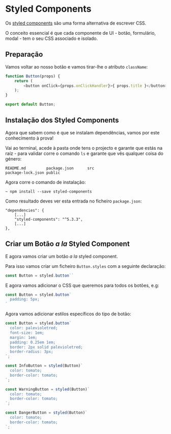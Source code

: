 # Styled Components

Os [styled components](https://styled-components.com/) são uma forma alternativa de escrever CSS.

O conceito essencial é que cada componente de UI - botão, formulário, modal - tem o seu CSS associado e isolado.

## Preparação

Vamos voltar ao nosso botão e vamos tirar-lhe o atributo `className`:

```javascript
function Button(props) {
    return (
        <button onClick={props.onClickHandler}>{ props.title }</button>
    );
}

export default Button;
```

## Instalação dos Styled Components

Agora que sabem como é que se instalam dependências, vamos por este conhecimento à prova!

Vai ao terminal, acede à pasta onde tens o projecto e garante que estás na raíz - para validar corre o comando `ls` e garante que vês qualquer coisa do género:

```
README.md         package.json      src
package-lock.json public
```

Agora corre o comando de instalação:

```
~ npm install --save styled-components
```

Como resultado deves ver esta entrada no ficheiro `package.json`:

```
"dependencies": {
    [...]
    "styled-components": "^5.3.3",
    [...]
},
```

## Criar um Botão _a la_ Styled Component

E agora vamos criar um botão _a la_ styled component.

Para isso vamos criar um ficheiro `Button.styles` com a seguinte declaração:

```javascript
const Button = styled.button``
```

E agora vamos adicionar o CSS que queremos para todos os botões, e.g:

```javascript
const Button = styled.button`
  padding: 5px;
`
```

Agora vamos adicionar estilos específicos do tipo de botão:

```javascript
const Button = styled.button`
  color: palevioletred;
  font-size: 1em;
  margin: 1em;
  padding: 0.25em 1em;
  border: 2px solid palevioletred;
  border-radius: 3px;
`;

const InfoButton = styled(Button)`
  color: tomato;
  border-color: tomato;
`;

const WarningButton = styled(Button)`
  color: tomato;
  border-color: tomato;
`;

const DangerButton = styled(Button)`
  color: tomato;
  border-color: tomato;
`;
```
